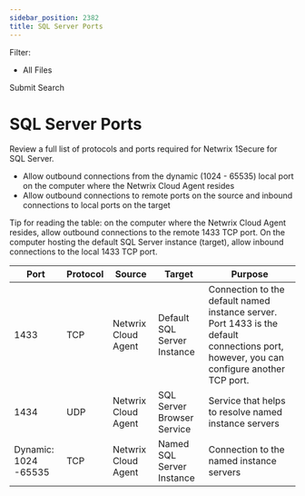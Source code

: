 ```yaml
---
sidebar_position: 2382
title: SQL Server Ports
---
```


Filter: 

* All Files

Submit Search

# SQL Server Ports

Review a full list of protocols and ports required for Netwrix 1Secure for SQL Server.

* Allow outbound connections from the dynamic (1024 - 65535) local port on the computer where the Netwrix Cloud Agent resides
* Allow outbound connections to remote ports on the source and inbound connections to local ports on the target

Tip for reading the table: on the computer where the Netwrix Cloud Agent resides, allow outbound connections to the remote 1433 TCP port. On the computer hosting the default SQL Server instance (target), allow inbound connections to the local 1433 TCP port.

| Port | Protocol | Source | Target | Purpose |
| --- | --- | --- | --- | --- |
| 1433 | TCP | Netwrix Cloud Agent | Default SQL Server Instance | Connection to the default named instance server. Port 1433 is the default connections port, however, you can configure another TCP port. |
| 1434 | UDP | Netwrix Cloud Agent | SQL Server Browser Service | Service that helps to resolve named instance servers |
| Dynamic:  1024 -65535 | TCP | Netwrix Cloud Agent | Named SQL Server Instance | Connection to the named instance servers |